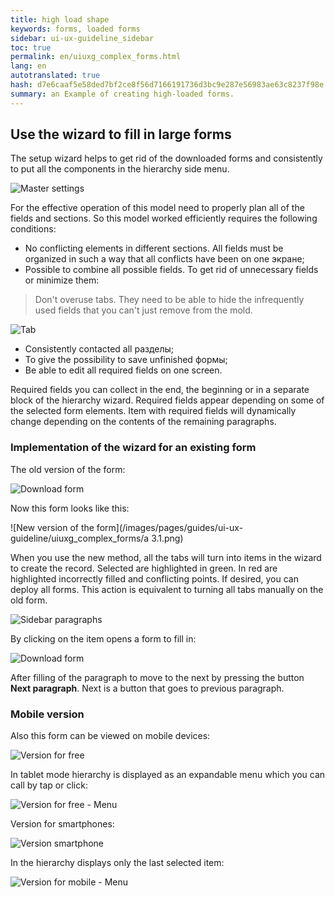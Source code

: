```yaml
---
title: high load shape
keywords: forms, loaded forms
sidebar: ui-ux-guideline_sidebar
toc: true
permalink: en/uiuxg_complex_forms.html
lang: en
autotranslated: true
hash: d7e6caaf5e58ded7bf2ce8f56d7166191736d3bc9e287e56983ae63c8237f98e
summary: an Example of creating high-loaded forms.
---
```


## Use the wizard to fill in large forms

The setup wizard helps to get rid of the downloaded forms and consistently to put all the components in the hierarchy side menu.

![Master settings](/images/pages/guides/ui-ux-guideline/uiuxg_complex_forms/1.png)

For the effective operation of this model need to properly plan all of the fields and sections. So this model worked efficiently requires the following conditions:

* No conflicting elements in different sections. All fields must be organized in such a way that all conflicts have been on one экране;
* Possible to combine all possible fields. To get rid of unnecessary fields or minimize them:

> Don't overuse tabs. They need to be able to hide the infrequently used fields that you can't just remove from the mold.

![Tab](/images/pages/guides/ui-ux-guideline/uiuxg_complex_forms/2.png)

* Consistently contacted all разделы;
* To give the possibility to save unfinished формы;
* Be able to edit all required fields on one screen.

Required fields you can collect in the end, the beginning or in a separate block of the hierarchy wizard. Required fields appear depending on some of the selected form elements. Item with required fields will dynamically change depending on the contents of the remaining paragraphs.

### Implementation of the wizard for an existing form

The old version of the form:

![Download form](/images/pages/guides/ui-ux-guideline/uiuxg_complex_forms/3.png)

Now this form looks like this:

![New version of the form](/images/pages/guides/ui-ux-guideline/uiuxg_complex_forms/a 3.1.png)

When you use the new method, all the tabs will turn into items in the wizard to create the record. Selected are highlighted in green. In red are highlighted incorrectly filled and conflicting points. If desired, you can deploy all forms. This action is equivalent to turning all tabs manually on the old form.

![Sidebar paragraphs](/images/pages/guides/ui-ux-guideline/uiuxg_complex_forms/4.png)

By clicking on the item opens a form to fill in:

![Download form](/images/pages/guides/ui-ux-guideline/uiuxg_complex_forms/5.png)

After filling of the paragraph to move to the next by pressing the button **Next paragraph**. Next is a button that goes to previous paragraph.

### Mobile version

Also this form can be viewed on mobile devices:

![Version for free](/images/pages/guides/ui-ux-guideline/uiuxg_complex_forms/6.png)

In tablet mode hierarchy is displayed as an expandable menu which you can call by tap or click:

![Version for free - Menu](/images/pages/guides/ui-ux-guideline/uiuxg_complex_forms/7.png)

Version for smartphones:

![Version smartphone](/images/pages/guides/ui-ux-guideline/uiuxg_complex_forms/8.png)

In the hierarchy displays only the last selected item:

![Version for mobile - Menu](/images/pages/guides/ui-ux-guideline/uiuxg_complex_forms/9.png)




